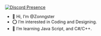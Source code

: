 [![Discord Presence](https://lanyard.cnrad.dev/api/516760726287679491)](https://discord.com/users/516760726287679491)
- 👋 Hi, I’m @Zonngster
- ⭕ I’m interested in Coding and Designing.
- 🏫 I’m learning Java Script, and C#/C++.
